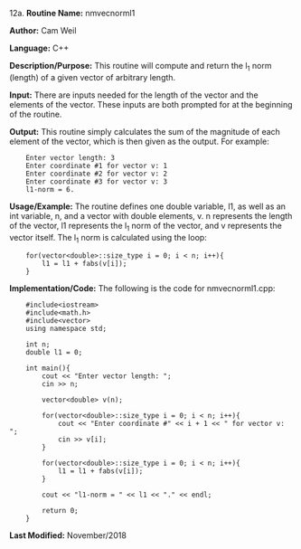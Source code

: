 12a. **Routine Name:**           nmvecnorml1

   **Author:** Cam Weil

   **Language:** C++

   **Description/Purpose:** This routine will compute and return the l<sub>1</sub> norm (length) of a given vector of arbitrary length.
   
   **Input:** There are inputs needed for the length of the vector and the elements of the vector. These inputs are both prompted for at the beginning of the routine.

   **Output:** This routine simply calculates the sum of the magnitude of each element of the vector, which is then given as the output. For example:
   
        Enter vector length: 3
        Enter coordinate #1 for vector v: 1
        Enter coordinate #2 for vector v: 2
        Enter coordinate #3 for vector v: 3
        l1-norm = 6.

   **Usage/Example:** The routine defines one double variable, l1, as well as an int variable, n, and a vector with double elements, v. n represents the length of the vector, l1 represents the l<sub>1</sub> norm of the vector, and v represents the vector itself. The l<sub>1</sub> norm is calculated using the loop:
   
        for(vector<double>::size_type i = 0; i < n; i++){
            l1 = l1 + fabs(v[i]);
        }

   **Implementation/Code:** The following is the code for nmvecnorml1.cpp:

        #include<iostream>
        #include<math.h>
        #include<vector>
        using namespace std;

        int n;
        double l1 = 0;

        int main(){
            cout << "Enter vector length: ";
            cin >> n;

            vector<double> v(n);

            for(vector<double>::size_type i = 0; i < n; i++){
                cout << "Enter coordinate #" << i + 1 << " for vector v: ";
                cin >> v[i];
            }

            for(vector<double>::size_type i = 0; i < n; i++){
                l1 = l1 + fabs(v[i]);
            }

            cout << "l1-norm = " << l1 << "." << endl;

            return 0;
        }

   **Last Modified:** November/2018
